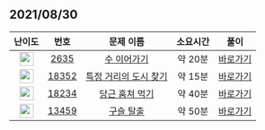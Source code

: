 ## 2021/08/30
| 난이도 | 번호 | 문제 이름 | 소요시간 | 풀이 
|:------:|:----:|:---------:|:------:|:------:|
| <img height="25px" width="25px" src="https://static.solved.ac/tier_small/6.svg"/> | [2635](https://www.acmicpc.net/problem/2635) | [수 이어가기](https://www.acmicpc.net/problem/2635) | 약 20분 | [바로가기](https://github.com/MinsangKong/DailyProblem/blob/main/08-31/1-1.py)| 
| <img height="25px" width="25px" src="https://static.solved.ac/tier_small/9.svg"/> | [18352](https://www.acmicpc.net/problem/18352) | [특정 거리의 도시 찾기](https://www.acmicpc.net/problem/18352) | 약 15분 | [바로가기](https://github.com/MinsangKong/DailyProblem/blob/main/08-31/2.py)|
| <img height="25px" width="25px" src="https://static.solved.ac/tier_small/12.svg"/> | [18234](https://www.acmicpc.net/problem/18234) | [당근 훔쳐 먹기](https://www.acmicpc.net/problem/18234) | 약 40분 | [바로가기](https://github.com/MinsangKong/DailyProblem/blob/main/08-31/3.py)| 
| <img height="25px" width="25px" src="https://static.solved.ac/tier_small/13.svg"/> | [13459](https://www.acmicpc.net/problem/13459) | [구슬 탈출](https://www.acmicpc.net/problem/13459) | 약 50분 | [바로가기](https://github.com/MinsangKong/DailyProblem/blob/main/08-31/4-2.py)|
